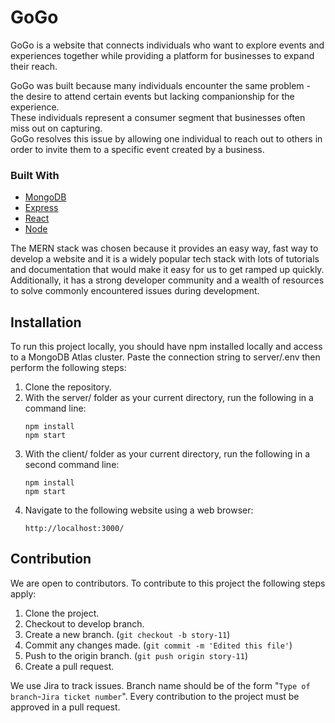 # GoGo   

GoGo is a website that connects individuals who want to explore events and experiences together while providing a platform for businesses to expand their reach.

GoGo was built because many individuals encounter the same problem - the desire to attend certain events but lacking companionship for the experience.   
These individuals represent a consumer segment that businesses often miss out on capturing.   
GoGo resolves this issue by allowing one individual to reach out to others in order to invite them to a specific event created by a business.

### Built With
* [MongoDB](https://www.mongodb.com/)
* [Express](https://expressjs.com/)
* [React](https://react.dev/)
* [Node](https://nodejs.org/en)

The MERN stack was chosen because it provides an easy way, fast way to develop a website and it is a widely popular tech stack with lots of tutorials and documentation that would make it easy for us to get ramped up quickly. Additionally, it has a strong developer community and a wealth of resources to solve commonly encountered issues during development.

## Installation

To run this project locally, you should have npm installed locally and access to a MongoDB Atlas cluster. Paste the connection string to server/.env then perform the following steps:
1.  Clone the repository.
2.  With the server/ folder as your current directory, run the following in a command line:
    ```
    npm install
    npm start
    ```
3. With the client/ folder as your current directory, run the following in a second command line:
    ```
    npm install
    npm start
    ```
4. Navigate to the following website using a web browser:
    ```
    http://localhost:3000/
    ```
## Contribution

We are open to contributors. To contribute to this project the following steps apply:

1. Clone the project.
2. Checkout to develop branch.
3. Create a new branch. (`git checkout -b story-11`)
4. Commit any changes made. (`git commit -m 'Edited this file'`)
5. Push to the origin branch. (`git push origin story-11`)
6. Create a pull request.

We use Jira to track issues.
Branch name should be of the form "`Type of branch`-`Jira ticket number`".
Every contribution to the project must be approved in a pull request.
